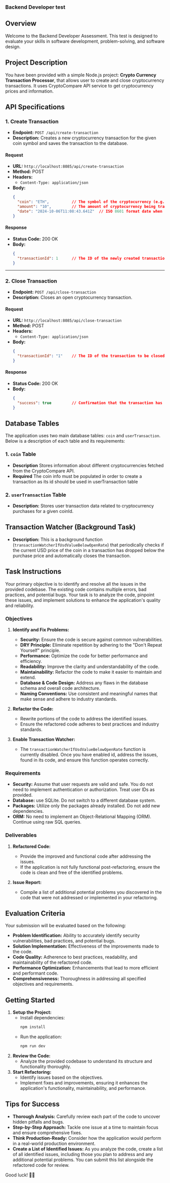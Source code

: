 ### Backend Developer test

## Overview
Welcome to the Backend Developer Assessment. This test is designed to evaluate your skills in software development, problem-solving, and software design. 

## Project Description

You have been provided with a simple Node.js project: **Crypto Currency Transaction Processor**, that allows user to create and close cryptocurrency transactions. It uses CryptoCompare API service to get cryptocurrency prices and information.

## API Specifications

### 1. **Create Transaction**

- **Endpoint:** `POST /api/create-transaction`
- **Description:** Creates a new cryptocurrency transaction for the given coin symbol and saves the transaction to the database.

#### Request

- **URL:** `http://localhost:8085/api/create-transaction`
- **Method:** POST
- **Headers:**
  - `Content-Type: application/json`
- **Body:**
  ```json
  {
    "coin": "ETH",          // The symbol of the cryptocurrency (e.g., BTC, ETH).
    "amount": "10",         // The amount of cryptocurrency being transacted.
    "date": "2024-10-06T11:08:43.641Z"  // ISO 8601 format date when the transaction occurs.
  }
  ```

#### Response

- **Status Code:** 200 OK
- **Body:**
  ```json
  {
    "transactionId": 1      // The ID of the newly created transaction.
  }
  ```

---

### 2. **Close Transaction**

- **Endpoint:** `POST /api/close-transaction`
- **Description:** Closes an open cryptocurrency transaction.

#### Request

- **URL:** `http://localhost:8085/api/close-transaction`
- **Method:** POST
- **Headers:**
  - `Content-Type: application/json`
- **Body:**
  ```json
  {
    "transactionId": "1"    // The ID of the transaction to be closed.
  }
  ```

#### Response

- **Status Code:** 200 OK
- **Body:**
  ```json
  {
    "success": true         // Confirmation that the transaction has been successfully closed.
  }
  ```

## Database Tables

The application uses two main database tables: `coin` and `userTransaction`. Below is a description of each table and its requirements:

### 1. **`coin` Table**

- **Description** Stores information about different cryptocurrencies fetched from the CryptoCompare API.
- **Required** The coin info must be populated in order to create a transaction as its id should be used in userTransaction table

### 2. **`userTransaction` Table**
- **Description:** Stores user transaction data related to cryptocurrency purchases for a given coinId.

## **Transaction Watcher (Background Task)**

- **Description:** This is a background function (`transactionWatcherIfUsdValueBelowOpenRate`) that periodically checks if the current USD price of the coin in a transaction has dropped below the purchase price and automatically closes the transaction.

## Task Instructions

Your primary objective is to identify and resolve all the issues in the provided codebase. The existing code contains multiple errors, bad practices, and potential bugs. Your task is to analyze the code, pinpoint these issues, and implement solutions to enhance the application's quality and reliability.

### Objectives

1. **Identify and Fix Problems:**
   - **Security:** Ensure the code is secure against common vulnerabilities.
   - **DRY Principle:** Eliminate repetition by adhering to the "Don't Repeat Yourself" principle.
   - **Performance:** Optimize the code for better performance and efficiency.
   - **Readability:** Improve the clarity and understandability of the code.
   - **Maintainability:** Refactor the code to make it easier to maintain and extend.
   - **Database & Code Design:** Address any flaws in the database schema and overall code architecture.
   - **Naming Conventions:** Use consistent and meaningful names that make sense and adhere to industry standards.

2. **Refactor the Code:**
   - Rewrite portions of the code to address the identified issues.
   - Ensure the refactored code adheres to best practices and industry standards.

3. **Enable Transaction Watcher:**
   - The `transactionWatcherIfUsdValueBelowOpenRate` function is currently disabled. Once you have enabled id, address the issues, found in its code, and ensure this function operates correctly.

### Requirements

- **Security:** Assume that user requests are valid and safe. You do not need to implement authentication or authorization. Treat user IDs as provided.
- **Database:** use SQLite. Do not switch to a different database system.
- **Packages:** Utilize only the packages already installed. Do not add new dependencies.
- **ORM:** No need to implement an Object-Relational Mapping (ORM). Continue using raw SQL queries.

### Deliverables

1. **Refactored Code:**
   - Provide the improved and functional code after addressing the issues.
   - If the application is not fully functional post-refactoring, ensure the code is clean and free of the identified problems.

2. **Issue Report:**
   - Compile a list of additional potential problems you discovered in the code that were not addressed or implemented in your refactoring.

## Evaluation Criteria

Your submission will be evaluated based on the following:

- **Problem Identification:** Ability to accurately identify security vulnerabilities, bad practices, and potential bugs.
- **Solution Implementation:** Effectiveness of the improvements made to the code.
- **Code Quality:** Adherence to best practices, readability, and maintainability of the refactored code.
- **Performance Optimization:** Enhancements that lead to more efficient and performant code.
- **Comprehensiveness:** Thoroughness in addressing all specified objectives and requirements.

## Getting Started

1. **Setup the Project:**
   - Install dependencies:
     ```bash
     npm install
     ```
   - Run the application:
     ```bash
     npm run dev
     ```
2. **Review the Code:**
   - Analyze the provided codebase to understand its structure and functionality thoroughly.
3. **Start Refactoring:**
   - Identify issues based on the objectives.
   - Implement fixes and improvements, ensuring it enhances the application's functionality, maintainability, and performance.

## Tips for Success

- **Thorough Analysis:** Carefully review each part of the code to uncover hidden pitfalls and bugs.
- **Step-by-Step Approach:** Tackle one issue at a time to maintain focus and ensure comprehensive fixes.
- **Think Production-Ready:** Consider how the application would perform in a real-world production environment.
- **Create a List of Identified Issues:** As you analyze the code, create a list of all identified issues, including those you plan to address and any additional potential problems. You can submit this list alongside the refactored code for review.

Good luck! 🤗🍀